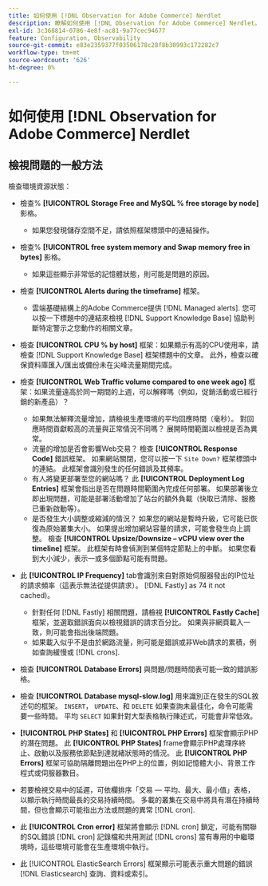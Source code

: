 ```yaml
---
title: 如何使用 [!DNL Observation for Adobe Commerce] Nerdlet
description: 瞭解如何使用 [!DNL Observation for Adobe Commerce] Nerdlet。
exl-id: 3c368814-0786-4e8f-ac81-9a77cec94677
feature: Configuration, Observability
source-git-commit: e83e2359377f03506178c28f8b30993c172282c7
workflow-type: tm+mt
source-wordcount: '626'
ht-degree: 0%

---
```


# 如何使用 [!DNL Observation for Adobe Commerce] Nerdlet

## 檢視問題的一般方法

檢查環境資源狀態：

* 檢查% **[!UICONTROL Storage Free and MySQL % free storage by node]** 影格。

   * 如果您發現儲存空間不足，請依照框架標頭中的連結操作。

* 檢查% **[!UICONTROL free system memory and Swap memory free in bytes]** 影格。

   * 如果這些顯示非常低的記憶體狀態，則可能是問題的原因。

* 檢查 **[!UICONTROL Alerts during the timeframe]** 框架。

   * 雲端基礎結構上的Adobe Commerce提供 [!DNL Managed alerts]. 您可以按一下標題中的連結來檢視 [!DNL Support Knowledge Base] 協助判斷特定警示之您動作的相關文章。

* 檢查 **[!UICONTROL CPU % by host]** 框架：如果顯示有高的CPU使用率，請檢查 [!DNL Support Knowledge Base] 框架標題中的文章。 此外，檢查以確保資料庫匯入/匯出或備份未在尖峰流量期間完成。

* 檢查 **[!UICONTROL Web Traffic volume compared to one week ago]** 框架：如果流量遠高於同一期間的上週，可以解釋嗎（例如，促銷活動或已經行銷的新產品）？
   * 如果無法解釋流量增加，請檢視生產環境的平均回應時間（毫秒）。 對回應時間貢獻較高的流量與正常情況不同嗎？ 展開時間範圍以檢視是否為異常。
   * 流量的增加是否會影響Web交易？ 檢查 **[!UICONTROL Response Code]** 錯誤框架。 如果網站關閉，您可以按一下 `Site Down?` 框架標頭中的連結。 此框架會識別發生的任何錯誤及其頻率。
   * 有人將變更部署至您的網站嗎？ 此 **[!UICONTROL Deployment Log Entries]** 框架會指出是否在問題時間範圍內完成任何部署。 如果部署後立即出現問題，可能是部署活動增加了站台的額外負載（快取已清除、服務已重新啟動等）。
   * 是否發生大小調整或縮減的情況？ 如果您的網站是暫時升級，它可能已恢復為原始叢集大小。 如果提出增加網站容量的請求，可能會發生向上調整。 檢查 **[!UICONTROL Upsize/Downsize – vCPU view over the timeline]** 框架。 此框架有時會偵測到某個特定節點上的中斷。 如果您看到大小減少，表示一或多個節點可能有問題。

* 此 **[!UICONTROL IP Frequency]** tab會識別來自對原始伺服器發出的IP位址的請求頻率（這表示無法從提供請求）。 [!DNL Fastly] as 74 it not cached)。

   * 針對任何 [!DNL Fastly] 相關問題，請檢視 **[!UICONTROL Fastly Cache]** 框架，並選取錯誤面向以檢視錯誤的請求百分比。 如果與非網頁載入一致，則可能會指出後端問題。
   * 如果載入似乎不是由於網路流量，則可能是錯誤或非Web請求的累積，例如查詢緩慢或 [!DNL crons].

* 檢查 **[!UICONTROL Database Errors]** 與問題/問題時間表可能一致的錯誤影格。
* 檢查 **[!UICONTROL Database mysql-slow.log]** 用來識別正在發生的SQL敘述句的框架。 `INSERT`， `UPDATE`、和 `DELETE` 如果查詢未最佳化，命令可能需要一些時間。 平均 `SELECT` 如果針對大型表格執行陳述式，可能會非常低效。
* **[!UICONTROL PHP States]** 和 **[!UICONTROL PHP Errors]** 框架會顯示PHP的潛在問題。 此 **[!UICONTROL PHP States]** frame會顯示PHP處理序終止、啟動以及服務依節點到達就緒狀態時的情況。 此 **[!UICONTROL PHP Errors]** 框架可協助隔離問題出在PHP上的位置，例如記憶體大小、背景工作程式或伺服器數目。
* 若要檢視交易中的延遲，可依欄排序「交易 — 平均、最大、最小值」表格，以顯示執行時間最長的交易持續時間。 多載的叢集在交易中將具有潛在持續時間，但也會顯示可能指出方法或問題的異常 [!DNL cron].
* 此 **[!UICONTROL Cron error]** 框架將會顯示 [!DNL cron] 鎖定，可能有關聯的SQL錯誤 [!DNL cron] 記錄檔和共用測試 [!DNL crons] 當有專用的中繼環境時，這些環境可能會在生產環境中執行。
* 此 [!UICONTROL ElasticSearch Errors] 框架顯示可能表示重大問題的錯誤 [!DNL Elasticsearch] 查詢、資料或索引。
